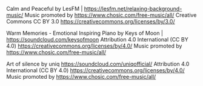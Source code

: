 Calm and Peaceful by LesFM | https://lesfm.net/relaxing-background-music/
Music promoted by https://www.chosic.com/free-music/all/
Creative Commons CC BY 3.0
https://creativecommons.org/licenses/by/3.0/
 


Warm Memories - Emotional Inspiring Piano by Keys of Moon | https://soundcloud.com/keysofmoon
Attribution 4.0 International (CC BY 4.0)
https://creativecommons.org/licenses/by/4.0/
Music promoted by https://www.chosic.com/free-music/all/ 



Art of silence by uniq
https://soundcloud.com/uniqofficial/
Attribution 4.0 International (CC BY 4.0)
https://creativecommons.org/licenses/by/4.0/
Music promoted by https://www.chosic.com/free-music/all/ 